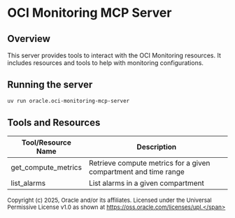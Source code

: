 # OCI Monitoring MCP Server

## Overview
This server provides tools to interact with the OCI Monitoring resources.
It includes resources and tools to help with monitoring configurations.

## Running the server
```sh
uv run oracle.oci-monitoring-mcp-server
```

## Tools and Resources
| Tool/Resource Name | Description |
| --- | --- |
| get_compute_metrics | Retrieve compute metrics for a given compartment and time range |
| list_alarms | List alarms in a given compartment |

<span style="font-size: small;">Copyright (c) 2025, Oracle and/or its affiliates.
Licensed under the Universal Permissive License v1.0 as shown at
https://oss.oracle.com/licenses/upl.</span>

